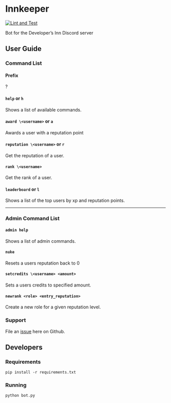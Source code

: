 # Innkeeper

[![Lint and Test](https://github.com/dev-inn/innkeeper/actions/workflows/python-app.yml/badge.svg)](https://github.com/dev-inn/innkeeper/actions/workflows/python-app.yml)

Bot for the Developer’s Inn Discord server

## User Guide

### Command List

#### Prefix
?
#### `help` or `h`
Shows a list of available commands.
#### `award \<username>` or `a`
Awards a user with a reputation point
#### `reputation \<username>` or `r`
Get the reputation of a user.
#### `rank \<username>`
Get the rank of a user.
#### `leaderboard` or `l`
Shows a list of the top users by xp and reputation points.

---

### Admin Command List

#### `admin help`
Shows a list of admin commands.
#### `nuke`
Resets a users reputation back to 0
#### `setcredits \<username> <amount>`
Sets a users credits to specified amount.
#### `newrank <role> <entry_reputation>`
Create a new role for a given reputation level.

### Support

File an [issue](https://github.com/dev-inn/innkeeper/issues) here on Github.

## Developers

### Requirements

```
pip install -r requirements.txt
```

### Running

`python bot.py`
